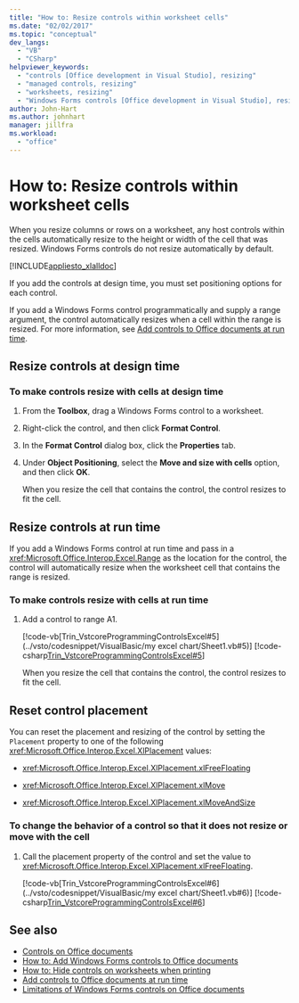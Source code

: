```yaml
---
title: "How to: Resize controls within worksheet cells"
ms.date: "02/02/2017"
ms.topic: "conceptual"
dev_langs:
  - "VB"
  - "CSharp"
helpviewer_keywords:
  - "controls [Office development in Visual Studio], resizing"
  - "managed controls, resizing"
  - "worksheets, resizing"
  - "Windows Forms controls [Office development in Visual Studio], resizing"
author: John-Hart
ms.author: johnhart
manager: jillfra
ms.workload:
  - "office"
---
```

# How to: Resize controls within worksheet cells
  When you resize columns or rows on a worksheet, any host controls within the cells automatically resize to the height or width of the cell that was resized. Windows Forms controls do not resize automatically by default.

 [!INCLUDE[appliesto_xlalldoc](../vsto/includes/appliesto-xlalldoc-md.md)]

 If you add the controls at design time, you must set positioning options for each control.

 If you add a Windows Forms control programmatically and supply a range argument, the control automatically resizes when a cell within the range is resized. For more information, see [Add controls to Office documents at run time](../vsto/adding-controls-to-office-documents-at-run-time.md).

## Resize controls at design time

### To make controls resize with cells at design time

1. From the **Toolbox**, drag a Windows Forms control to a worksheet.

2. Right-click the control, and then click **Format Control**.

3. In the **Format Control** dialog box, click the **Properties** tab.

4. Under **Object Positioning**, select the **Move and size with cells** option, and then click **OK**.

     When you resize the cell that contains the control, the control resizes to fit the cell.

## Resize controls at run time
 If you add a Windows Forms control at run time and pass in a <xref:Microsoft.Office.Interop.Excel.Range> as the location for the control, the control will automatically resize when the worksheet cell that contains the range is resized.

### To make controls resize with cells at run time

1. Add a control to range A1.

     [!code-vb[Trin_VstcoreProgrammingControlsExcel#5](../vsto/codesnippet/VisualBasic/my excel chart/Sheet1.vb#5)]
     [!code-csharp[Trin_VstcoreProgrammingControlsExcel#5](../vsto/codesnippet/CSharp/Trin_VstcoreProgrammingControlsExcelCS/Sheet1.cs#5)]

     When you resize the cell that contains the control, the control resizes to fit the cell.

## Reset control placement
 You can reset the placement and resizing of the control by setting the `Placement` property to one of the following <xref:Microsoft.Office.Interop.Excel.XlPlacement> values:

- <xref:Microsoft.Office.Interop.Excel.XlPlacement.xlFreeFloating>

- <xref:Microsoft.Office.Interop.Excel.XlPlacement.xlMove>

- <xref:Microsoft.Office.Interop.Excel.XlPlacement.xlMoveAndSize>

### To change the behavior of a control so that it does not resize or move with the cell

1. Call the placement property of the control and set the value to <xref:Microsoft.Office.Interop.Excel.XlPlacement.xlFreeFloating>.

     [!code-vb[Trin_VstcoreProgrammingControlsExcel#6](../vsto/codesnippet/VisualBasic/my excel chart/Sheet1.vb#6)]
     [!code-csharp[Trin_VstcoreProgrammingControlsExcel#6](../vsto/codesnippet/CSharp/Trin_VstcoreProgrammingControlsExcelCS/Sheet1.cs#6)]

## See also
- [Controls on Office documents](../vsto/controls-on-office-documents.md)
- [How to: Add Windows Forms controls to Office documents](../vsto/how-to-add-windows-forms-controls-to-office-documents.md)
- [How to: Hide controls on worksheets when printing](../vsto/how-to-hide-controls-on-worksheets-when-printing.md)
- [Add controls to Office documents at run time](../vsto/adding-controls-to-office-documents-at-run-time.md)
- [Limitations of Windows Forms controls on Office documents](../vsto/limitations-of-windows-forms-controls-on-office-documents.md)
